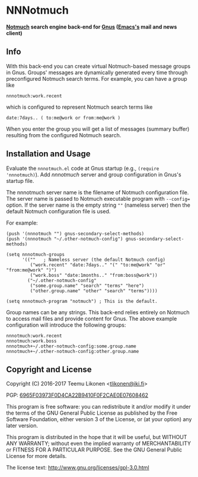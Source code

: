 NNNotmuch
=========

**[Notmuch][] search engine back-end for [Gnus][] ([Emacs's][Emacs] mail
and news client)**


Info
----

With this back-end you can create virtual Notmuch-based message groups
in Gnus. Groups' messages are dynamically generated every time through
preconfigured Notmuch search terms. For example, you can have a group
like

    nnnotmuch:work.recent

which is configured to represent Notmuch search terms like

    date:7days.. ( to:me@work or from:me@work )

When you enter the group you will get a list of messages (summary
buffer) resulting from the configured Notmuch search.

[Notmuch]: https://notmuchmail.org/
[Gnus]: http://www.gnus.org/
[Emacs]: https://www.gnu.org/software/emacs/


Installation and Usage
----------------------

Evaluate the `nnnotmuch.el` code at Gnus startup (e.g., `(require
'nnnotmuch)`). Add *nnnotmuch* server and group configuration in Gnus's
startup file.

The nnnotmuch server name is the filename of Notmuch configuration file.
The server name is passed to Notmuch executable program with `--config=`
option. If the server name is the empty string `""` (nameless server)
then the default Notmuch configuration file is used.

For example:

    (push '(nnnotmuch "") gnus-secondary-select-methods)
    (push '(nnnotmuch "~/.other-notmuch-config") gnus-secondary-select-methods)

    (setq nnnotmuch-groups
          '((""   ; Nameless server (the default Notmuch config)
             ("work.recent" "date:7days.." "(" "to:me@work" "or" "from:me@work" ")")
             ("work.boss" "date:1months.." "from:boss@work"))
            ("~/.other-notmuch-config"
             ("some.group.name" "search" "terms" "here")
             ("other.group.name" "other" "search" "terms"))))

    (setq nnnotmuch-program "notmuch") ; This is the default.

Group names can be any strings. This back-end relies entirely on Notmuch
to access mail files and provide content for Gnus. The above example
configuration will introduce the following groups:

    nnnotmuch:work.recent
    nnnotmuch:work.boss
    nnnotmuch+~/.other-notmuch-config:some.group.name
    nnnotmuch+~/.other-notmuch-config:other.group.name


Copyright and License
---------------------

Copyright (C) 2016-2017 Teemu Likonen <<tlikonen@iki.fi>>

PGP: [6965F03973F0D4CA22B9410F0F2CAE0E07608462][PGP]

This program is free software: you can redistribute it and/or modify it
under the terms of the GNU General Public License as published by the
Free Software Foundation, either version 3 of the License, or (at your
option) any later version.

This program is distributed in the hope that it will be useful, but
WITHOUT ANY WARRANTY; without even the implied warranty of
MERCHANTABILITY or FITNESS FOR A PARTICULAR PURPOSE. See the GNU General
Public License for more details.

The license text: <http://www.gnu.org/licenses/gpl-3.0.html>

[PGP]: http://www.iki.fi/tlikonen/pgp-key.asc
